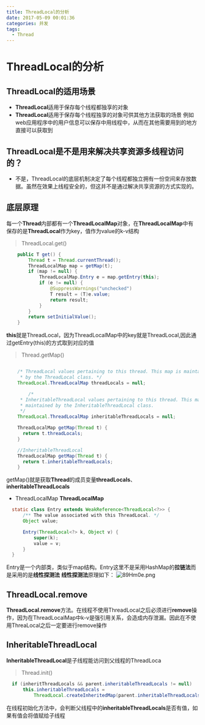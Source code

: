 ```yaml
---
title: ThreadLocal的分析
date: 2017-05-09 00:01:36
categories: 并发
tags:
  - Thread
---
```


# ThreadLocal的分析

## ThreadLocal的适用场景
- **ThreadLocal**适用于保存每个线程都独享的对象
- **ThreadLocal**适用于保存每个线程独享的对象可供其他方法获取的场景
例如web应用程序中的用户信息可以保存中用线程中，从而在其他需要用到的地方直接可以获取到

## ThreadLocal是不是用来解决共享资源多线程访问的？
- 不是，ThreadLocal的底层机制决定了每个线程都独立拥有一份空间来存放数据。虽然在效果上线程安全的，但这并不是通过解决共享资源的方式实现的。

## 底层原理

每一个**Thread**内部都有一个**ThreadLocalMap**对象，在**ThreadLocalMap**中有保存的是**ThreadLocal**作为key，值作为value的k-v结构

> ThreadLocal.get()

```java
    public T get() {
        Thread t = Thread.currentThread();
        ThreadLocalMap map = getMap(t);
        if (map != null) {
            ThreadLocalMap.Entry e = map.getEntry(this);
            if (e != null) {
                @SuppressWarnings("unchecked")
                T result = (T)e.value;
                return result;
            }
        }
        return setInitialValue();
    }
```

**this**就是ThreadLocal，因为ThreadLocalMap中的key就是ThreadLocal,因此通过getEntry(this)的方式取到对应的值

> Thread.getMap()

```java

    /* ThreadLocal values pertaining to this thread. This map is maintained
     * by the ThreadLocal class. */
    ThreadLocal.ThreadLocalMap threadLocals = null;

        /*
     * InheritableThreadLocal values pertaining to this thread. This map is
     * maintained by the InheritableThreadLocal class.
     */
    ThreadLocal.ThreadLocalMap inheritableThreadLocals = null;

    ThreadLocalMap getMap(Thread t) {
      return t.threadLocals;
    }

    //InheritableThreadLocal
    ThreadLocalMap getMap(Thread t) {
      return t.inheritableThreadLocals;
    }

```

getMap()就是获取**Thread**的成员变量**threadLocals**、**inheritableThreadLocals**


- ThreadLocalMap
**ThreadLocalMap**

```java
  static class Entry extends WeakReference<ThreadLocal<?>> {
      /** The value associated with this ThreadLocal. */
      Object value;

      Entry(ThreadLocal<?> k, Object v) {
          super(k);
          value = v;
      }
  }
```

Entry是一个内部类，类似于map结构。Entry这里不是采用HashMap的**拉链法**而是采用的是**线性探测法**
**线性探测法**原理如下：
![89Hm0e.png](https://s2.ax1x.com/2020/03/09/89Hm0e.png)

## ThreadLocal.remove

**ThreadLocal.remove**方法。在线程不使用ThreadLocal之后必须进行**remove**操作，因为在ThreadLocalMap中k-v是强引用关系，会造成内存泄漏。因此在不使用ThreaLocal之后一定要进行remove操作

## InheritableThreadLocal
**InheritableThreadLocal**是子线程能访问到父线程的ThreadLoca

> Thread.init()
```java
  if (inheritThreadLocals && parent.inheritableThreadLocals != null)
      this.inheritableThreadLocals =
          ThreadLocal.createInheritedMap(parent.inheritableThreadLocals);
```
在线程初始化方法中，会判断父线程中的**inheritableThreadLocals**是否有值，如果有值会将值赋给子线程



